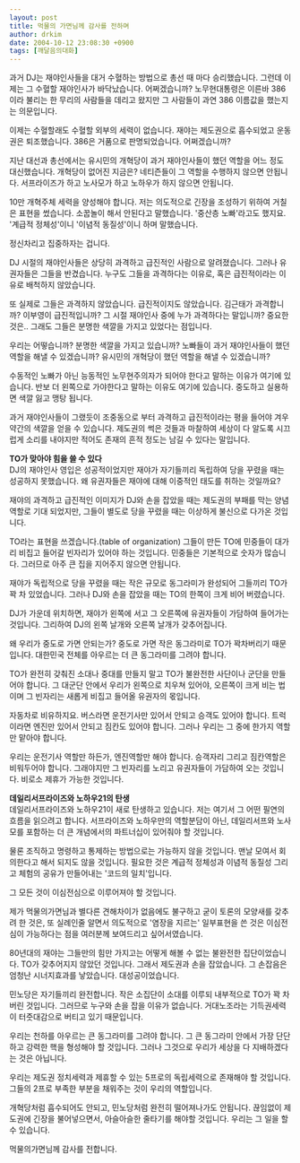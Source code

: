 ```yaml
---
layout: post
title: 먹물의 가면님께 감사를 전하며
author: drkim
date: 2004-10-12 23:08:30 +0900
tags: [깨달음의대화]
---
```

과거 DJ는 재야인사들을 대거 수혈하는 방법으로 총선 때 마다 승리했습니다. 그런데 이제는 그 수혈할 재야인사가 바닥났습니다. 어쩌겠습니까? 노무현대통령은 이른바 386이라 불리는 한 무리의 사람들을 데리고 왔지만 그 사람들이 과연 386 이름값을 했는지는 의문입니다. 
  
  
이제는 수혈할래도 수혈할 외부의 세력이 없습니다. 재야는 제도권으로 흡수되었고 운동권은 퇴조했습니다. 386은 거품으로 판명되었습니다. 어쩌겠습니까?    
  
지난 대선과 총선에서는 유시민의 개혁당이 과거 재야인사들이 했던 역할을 어느 정도 대신했습니다. 개혁당이 없어진 지금은? 네티즌들이 그 역할을 수행하지 않으면 안됩니다. 서프라이즈가 하고 노사모가 하고 노하우가 하지 않으면 안됩니다.    
  
10만 개혁주체 세력을 양성해야 합니다. 저는 의도적으로 긴장을 조성하기 위하여 거칠은 표현을 썼습니다. 소꿉놀이 해서 안된다고 말했습니다. '중산층 노빠'라고도 했지요. '계급적 정체성'이니 '이념적 동질성'이니 하며 말했습니다.    
  
정신차리고 집중하자는 겁니다.    
  
DJ 시절의 재야인사들은 상당히 과격하고 급진적인 사람으로 알려졌습니다. 그러나 유권자들은 그들을 반겼습니다. 누구도 그들을 과격하다는 이유로, 혹은 급진적이라는 이유로 배척하지 않았습니다.    
  
또 실제로 그들은 과격하지 않았습니다. 급진적이지도 않았습니다. 김근태가 과격합니까? 이부영이 급진적입니까? 그 시절 재야인사 중에 누가 과격하다는 말입니까? 중요한 것은.. 그래도 그들은 분명한 색깔을 가지고 있었다는 점입니다.    
  
우리는 어떻습니까? 분명한 색깔을 가지고 있습니까? 노빠들이 과거 재야인사들이 했던 역할을 해낼 수 있겠습니까? 유시민의 개혁당이 했던 역할을 해낼 수 있겠습니까?    
  
수동적인 노빠가 아닌 능동적인 노무현주의자가 되어야 한다고 말하는 이유가 여기에 있습니다. 반보 더 왼쪽으로 가야한다고 말하는 이유도 여기에 있습니다. 중도하고 실용하면 색깔 잃고 맹탕 됩니다.    
  
과거 재야인사들이 그랬듯이 조중동으로 부터 과격하고 급진적이라는 평을 들어야 겨우 약간의 색깔을 얻을 수 있습니다. 제도권의 썩은 것들과 마찰하여 세상이 다 알도록 시끄럽게 소리를 내야지만 적어도 존재의 흔적 정도는 남길 수 있다는 말입니다.    
  
**TO가 맞아야 힘을 쓸 수 있다**  
DJ의 재야인사 영입은 성공적이었지만 재야가 자기들끼리 독립하여 당을 꾸렸을 때는 성공하지 못했습니다. 왜 유권자들은 재야에 대해 이중적인 태도를 취하는 것일까요?    
  
재야의 과격하고 급진적인 이미지가 DJ와 손을 잡았을 때는 제도권의 부패를 막는 양념 역할로 기대 되었지만, 그들이 별도로 당을 꾸렸을 때는 이상하게 불신으로 다가온 것입니다.    
  
TO라는 표현을 쓰겠습니다.(table of organization) 그들이 만든 TO에 민중들이 대가리 비집고 들어갈 빈자리가 있어야 하는 것입니다. 민중들은 기본적으로 숫자가 많습니다. 그러므로 아주 큰 집을 지어주지 않으면 안됩니다.    
  
재야가 독립적으로 당을 꾸렸을 때는 작은 규모로 동그라미가 완성되어 그들끼리 TO가 꽉 차 있었습니다. 그러나 DJ와 손을 잡았을 때는 TO의 한쪽이 크게 비어 버렸습니다.    
  
DJ가 가운데 위치하면, 재야가 왼쪽에 서고 그 오른쪽에 유권자들이 가담하여 들어가는 것입니다. 그리하여 DJ의 왼쪽 날개와 오른쪽 날개가 갖추어집니다.    
  
왜 우리가 중도로 가면 안되는가? 중도로 가면 작은 동그라미로 TO가 꽉차버리기 때문입니다. 대한민국 전체를 아우르는 더 큰 동그라미를 그려야 합니다. 
  
  
TO가 완전히 갖춰진 소대나 중대를 만들지 말고 TO가 불완전한 사단이나 군단을 만들어야 합니다. 그 대군단 안에서 우리가 왼쪽으로 치우쳐 있어야, 오른쪽이 크게 비는 법이며 그 빈자리는 새롭게 비집고 들어올 유권자의 몫입니다.    
  
자동차로 비유하지요. 버스라면 운전기사만 있어서 안되고 승객도 있어야 합니다. 트럭이라면 엔진만 있어서 안되고 짐칸도 있어야 합니다. 그러나 우리는 그 중에 한가지 역할만 맡아야 합니다.    
  
우리는 운전기사 역할만 하든가, 엔진역할만 해야 합니다. 승객자리 그리고 짐칸역할은 비워두어야 합니다. 그래야지만 그 빈자리를 노리고 유권자들이 가담하여 오는 것입니다. 비로소 제휴가 가능한 것입니다. 
  
  
**데일리서프라이즈와 노하우21의 탄생**  
데일리서프라이즈와 노하우21이 새로 탄생하고 있습니다. 저는 여기서 그 어떤 필연의 흐름을 읽으려고 합니다. 서프라이즈와 노하우만의 역할분담이 아닌, 데일리서프와 노사모를 포함하는 더 큰 개념에서의 파트너십이 있어줘야 할 것입니다.    
  
물론 조직하고 명령하고 통제하는 방법으로는 가능하지 않을 것입니다. 맨날 모여서 회의한다고 해서 되지도 않을 것입니다. 필요한 것은 계급적 정체성과 이념적 동질성 그리고 체험의 공유가 만들어내는 '코드의 일치'입니다.    
  
그 모든 것이 이심전심으로 이루어져야 할 것입니다.    
  
제가 먹물의가면님과 별다른 견해차이가 없음에도 불구하고 굳이 토론의 모양새를 갖추려 한 것은, 또 실례인줄 알면서 의도적으로 '염장을 지르는' 일부표현을 쓴 것은 이심전심이 가능하다는 점을 여러분께 보여드리고 싶어서였습니다.    
  
80년대의 재야는 그들만의 힘만 가지고는 어떻게 해볼 수 없는 불완전한 집단이었습니다. TO가 갖추어지지 않았던 것입니다. 그래서 제도권과 손을 잡았습니다. 그 손잡음은 엄청난 시너지효과를 낳았습니다. 대성공이었습니다.    
  
민노당은 자기들끼리 완전합니다. 작은 소집단이 소대를 이루되 내부적으로 TO가 꽉 차버린 것입니다. 그러므로 누구와 손을 잡을 이유가 없습니다. 거대노조라는 기득권세력이 터줏대감으로 버티고 있기 때문입니다. 
  
  
우리는 천하를 아우르는 큰 동그라미를 그려야 합니다. 그 큰 동그라미 안에서 가장 단단하고 강력한 핵을 형성해야 할 것입니다. 그러나 그것으로 우리가 세상을 다 지배하겠다는 것은 아닙니다. 
  
  
우리는 제도권 정치세력과 제휴할 수 있는 5프로의 독립세력으로 존재해야 할 것입니다. 그들의 2프로 부족한 부분을 채워주는 것이 우리의 역할입니다.    
  
개혁당처럼 흡수되어도 안되고, 민노당처럼 완전히 떨어져나가도 안됩니다. 끊임없이 제도권에 긴장을 불어넣으면서, 아슬아슬한 줄타기를 해야할 것입니다. 우리는 그 일을 할 수 있습니다.    
  
먹물의가면님께 감사를 전합니다.
